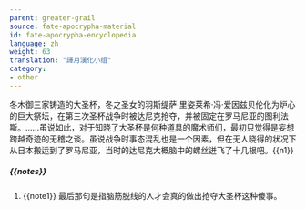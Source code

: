 ```yaml
---
parent: greater-grail
source: fate-apocrypha-material
id: fate-apocrypha-encyclopedia
language: zh
weight: 63
translation: "譯月漢化小组"
category:
- other
---
```


冬木御三家铸造的大圣杯，冬之圣女的羽斯缇萨·里姿莱希·冯·爱因兹贝伦化为炉心的巨大祭坛，在第三次圣杯战争时被达尼克抢夺，并被固定在罗马尼亚的图利法斯。……虽说如此，对于知晓了大圣杯是何种道具的魔术师们，最初只觉得是妄想跨越奇迹的无稽之谈。虽说战争时事态混乱也是一个因素，但在无人晓得的状况下从日本搬运到了罗马尼亚，当时的达尼克大概脑中的螺丝迸飞了十几根吧。{{n1}}

##### {{notes}}

1. {{note1}} 最后那句是指脑筋脱线的人才会真的做出抢夺大圣杯这种傻事。
